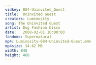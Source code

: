 ```yaml
---
vidkey: 084-Uninvited_Guest
title:  Uninvited Guest
creators: Luminosity
song: The Uninvited Guest
artist: Dog Fashion Disco
date:   2008-02-01 10:00:00
fandoms: Supernatural
mp4: Luminosity-084-Uninvited-Guest.m4v
mp4size: 14.62 MB
width: 848
height: 480
---
```



  